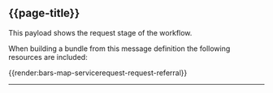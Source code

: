 ## {{page-title}}

This payload shows the request stage of the workflow.

When building a bundle from this message definition the following resources are included:

{{render:bars-map-servicerequest-request-referral}}


<hr>